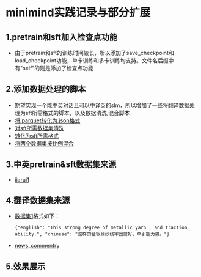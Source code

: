 # minimind实践记录与部分扩展
## 1.pretrain和sft加入检查点功能
- 由于pretrain和sft的训练时间较长，所以添加了save_checkpoint和load_checkpoint功能，单卡训练和多卡训练均支持。文件名后缀中有"self"的则是添加了检查点功能
## 2.添加数据处理的脚本
- 期望实现一个能中英对话且可以中译英的slm，所以增加了一些将翻译数据处理为sft所需格式的脚本，以及数据清洗,混合脚本
- [将.parquet转化为.json格式](https://github.com/Churchya/minimind_prac/blob/master/data_clean.py)
- [对sft所需数据集清洗](https://github.com/Churchya/minimind_prac/blob/master/data_clean.py)
- [转化为sft所需格式](https://github.com/Churchya/minimind_prac/blob/master/sft_trans.py)
- [将两个数据集按比例混合](https://github.com/Churchya/minimind_prac/blob/master/shuffle_data.py)
## 3.中英pretrain&sft数据集来源
- [jiarui1](https://huggingface.co/datasets/jiarui1/Minimind_train_dataset)
## 4.翻译数据集来源
- [数据集1](https://aistudio.baidu.com/datasetdetail/209041)格式如下：
  ```
  {"english": "This strong degree of metallic yarn , and traction ability.", "chinese": "这样的金银丝纱线牢固度好，牵引能力强。"}
  ```
- [news_commentry](https://huggingface.co/datasets/Helsinki-NLP/news_commentary/viewer/en-zh/train)
## 5.效果展示
